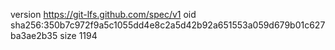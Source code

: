 version https://git-lfs.github.com/spec/v1
oid sha256:350b7c972f9a5c1055dd4e8c2a5d42b92a651553a059d679b01c627ba3ae2b35
size 1194

